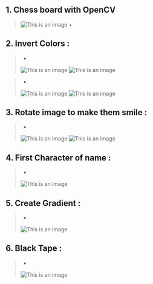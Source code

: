 ## 1. Chess board with OpenCV 
> ![This is an image](https://github.com/kiana-jahanshid/Image-Processing/blob/main/Assignment_26/pics/chess.jpg)
> +  
## 2. Invert Colors :
> +
  > ![This is an image](https://github.com/kiana-jahanshid/Image-Processing/blob/main/Assignment_26/pics/1.jpg) 
  > ![This is an image](https://github.com/kiana-jahanshid/Image-Processing/blob/main/Assignment_26/pics/scshot_girl.jpg)

> +
   > ![This is an image](https://github.com/kiana-jahanshid/Image-Processing/blob/main/Assignment_26/pics/2.jpg) 
   > ![This is an image](https://github.com/kiana-jahanshid/Image-Processing/blob/main/Assignment_26/pics/boy.jpg)

## 3. Rotate image to make them smile :
> +
   > ![This is an image](https://github.com/kiana-jahanshid/Image-Processing/blob/main/Assignment_26/pics/happy_leftman.jpg) 
   > ![This is an image](https://github.com/kiana-jahanshid/Image-Processing/blob/main/Assignment_26/pics/rotate_to_smile.jpg)
   
## 4. First Character of name :
> +
   >  ![This is an image](https://github.com/kiana-jahanshid/Image-Processing/blob/main/Assignment_26/pics/k.jpg)

## 5. Create Gradient :
> +
   >  ![This is an image](https://github.com/kiana-jahanshid/Image-Processing/blob/main/Assignment_26/pics/gradientt.jpg)

## 6. Black Tape :
> +
   >  ![This is an image](https://github.com/kiana-jahanshid/Image-Processing/blob/main/Assignment_26/pics/black_tape.jpg)

